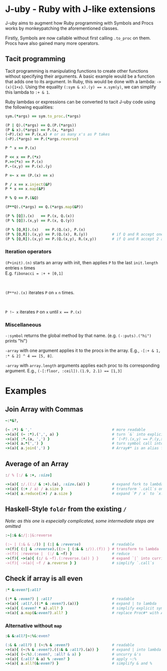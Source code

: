 <!--language-all: lang-rb -->

# J-uby - Ruby with J-like extensions

J-uby aims to augment how Ruby programming with Symbols and Procs works by monkeypatching the aforementioned classes.

Firstly, Symbols are now callable without first calling `.to_proc` on them. Procs have also gained many more operators.

## Tacit programming

Tacit programming is manipulating functions to create other functions without specifying their arguments. A basic example would be a function that adds one to its argument. In Ruby, this would be done with a lambda: `->(x){1+x}`. Using the equality `(:sym & x).(y) == x.sym(y)`, we can simplify this lambda to `:+ & 1`.  

Ruby lambdas or expressions can be converted to tacit J-uby code using the following equalities:

```ruby
sym.(*args) == sym.to_proc.(*args)

(P | Q).(*args) == Q.(P.(*args))
(P & x).(*args) == P.(x, *args)
(~P).(x) == P.(x,x) # or as many x's as P takes
(~P).(*args) == P.(*args.reverse)

P ^ x == P.(x)

P << x == P.(*x)
P.>>(*x) == P.(x)
P.-(x,y) == P.(x).(y)

P =~ x == (P.(x) == x)

P / x == x.inject(&P)
P * x == x.map(&P)

P % Q == P.(&Q)

(P**Q).(*args) == Q.(*args.map(&P))

(P % [Q]).(x)   == P.(x, Q.(x))
(P % [Q]).(x,y) == P.(x, Q.(y))

(P % [Q,R]).(x)   == P.(Q.(x), P.(x)
(P % [Q,R]).(x,y) == P.(Q.(x), R.(y))           # if Q and R accept one argument
(P % [Q,R]).(x,y) == P.(Q.(x,y), R.(x,y))       # if Q and R accept 2 arguments
```

### Iteration operators
`(P+init).(n)` starts an array with init, then applies `P` to the last `init.length` entries `n` times
<br>
E.g. `fibonacci = :+ + [0,1]`


<br>

`(P**n).(x)` iterates `P` on `x` `n` times.


<br>

`P !~ x` iterates `P` on `x` until `x == P.(x)`

### Miscellaneous
`-:symbol` returns the global method by that name. (e.g. `(-:puts).("hi")` prints "hi")

`-array` with one argument applies it to the procs in the array. E.g., `-[:+ & 1, :* & 2] ^ 4 == [5, 8]`.

`-array` with `array.length` arguments applies each proc to its corresponding argument. E.g., `(-[:floor, :ceil]).(1.9, 2.1) == [1,3]`

# Examples

## Join Array with Commas

```ruby
~:*&?,

(~ :*) & ','                                    # more readable
->(a){ (~ :*).(',', a) }                        # turn `&` into explicit lambda
->(a){ :*.(a, ',') }                            # `(~P).(x,y) == P.(y,x)`
->(a){ a.*(',') }                               # turn symbol call into explicit method call
->(a){ a.join(',') }                            # Array#* is an alias for Array#join
```
## Average of an Array
```ruby
:/ % [:/ & :+, :size]

->(a){ :/.((:/ & :+).(a), :size.(a)) }          # expand fork to lambda
->(a){ (:+ / a) / a.size }                      # transform `.call`s on procs to method accesses
->(a){ a.reduce(:+) / a.size }                  # expand `P / x` to `x.reduce(&P)`
```

## Haskell-Style `foldr` from the existing `/`
*Note: as this one is especially complicated, some intermediate steps are omitted*
```ruby
:~|:& &:/|:|&:reverse

(:~ | (:& & :/)) | (:| & :reverse)              # readable
->(f){ (:| & :reverse).((:~ | (:& & :/)).(f)) } # transform to lambda
->(f){ :reverse |  (:/ & ~f) }                  # reduce
->(f){ ->(a){ (:/ & ~f).(:reverse.(a)) } }      # expand `|` into curried lambda
->(f){ ->(a){ ~f / a.reverse } }                # simplify `.call`s
```


## Check if array is all even

```ruby
:* &:even?|:all?

(:* & :even?) | :all?                           # readable
->(a){ :all?.((:* & :even?).(a))}               # expand | to lambda
->(a){ (:even? * a).all? }                      # simplify explicit symbol calls
->(a){ a.map(&:even?).all? }                    # replace Proc#* with Array#map
```
### Alternative without `map`

```ruby
:& &:all?|~:%&:even?

(:& & :all?) | (~:% & :even?)                   # readable
->(a){ (~:% & :even?).((:& & :all?).(a)) }      # expand | into lambda
->(a){ (~:%).(:even?, :all? & a) }              # uncurry &'s
->(a){ (:all? & a) % :even? }                   # apply ~:%
->(a){ a.all?(&:even?) }                        # simplify & and %
```
